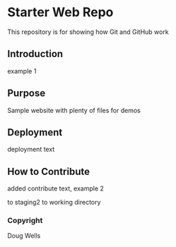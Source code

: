 # Starter Web Repo

This repository is for showing how Git and GitHub work

## Introduction
example 1

## Purpose

Sample website with plenty of files for demos

## Deployment
deployment text

## How to Contribute
added contribute text, example 2

to staging2
to working directory

### Copyright
Doug Wells

